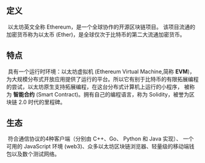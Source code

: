 ## 定义

​		以太坊英文全称 Ethereum，是一个全球协作的开源区块链项目。 该项目流通的加密货币称为以太币 (Ether)，是全球仅次于比特币的第二大流通加密货币。

## 特点

​		具有一个运行时环境：以太坊虚拟机 (Ethereum Virtual Machine,简称 **EVM**)， 为大规模分布式开放应用提供了运行的平台。所以它有别于比特币的有限拓展编程的尝试，以太坊原生支持拓展编程，在这台分布式计算机上运行的小程序， 被称为 **智能合约** (Smart Contract)。拥有自己的编程语言，称为 Solidity，被誉为区块链 2.0 时代的里程碑。

## 生态

​		符合通信协议的4种客户端（分别由 C++、Go、 Python 和 Java 实现）、 一个可用的 JavaScript 环境 (web3)、众多以太坊区块链浏览器、轻量级的移动端钱包以及数个测试网络。